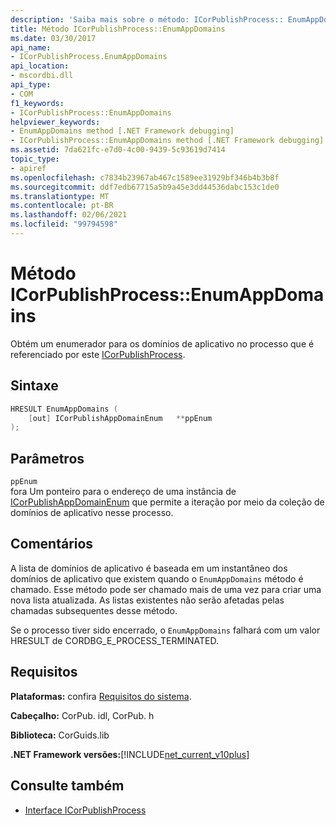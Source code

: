 ```yaml
---
description: 'Saiba mais sobre o método: ICorPublishProcess:: EnumAppDomains'
title: Método ICorPublishProcess::EnumAppDomains
ms.date: 03/30/2017
api_name:
- ICorPublishProcess.EnumAppDomains
api_location:
- mscordbi.dll
api_type:
- COM
f1_keywords:
- ICorPublishProcess::EnumAppDomains
helpviewer_keywords:
- EnumAppDomains method [.NET Framework debugging]
- ICorPublishProcess::EnumAppDomains method [.NET Framework debugging]
ms.assetid: 7da621fc-e7d0-4c00-9439-5c93619d7414
topic_type:
- apiref
ms.openlocfilehash: c7834b23967ab467c1589ee31929bf346b4b3b8f
ms.sourcegitcommit: ddf7edb67715a5b9a45e3dd44536dabc153c1de0
ms.translationtype: MT
ms.contentlocale: pt-BR
ms.lasthandoff: 02/06/2021
ms.locfileid: "99794598"
---
```

# <a name="icorpublishprocessenumappdomains-method"></a>Método ICorPublishProcess::EnumAppDomains

Obtém um enumerador para os domínios de aplicativo no processo que é referenciado por este [ICorPublishProcess](icorpublishprocess-interface.md).  
  
## <a name="syntax"></a>Sintaxe  
  
```cpp  
HRESULT EnumAppDomains (  
    [out] ICorPublishAppDomainEnum   **ppEnum  
);  
```  
  
## <a name="parameters"></a>Parâmetros  

 `ppEnum`  
 fora Um ponteiro para o endereço de uma instância de [ICorPublishAppDomainEnum](icorpublishappdomainenum-interface.md) que permite a iteração por meio da coleção de domínios de aplicativo nesse processo.  
  
## <a name="remarks"></a>Comentários  

 A lista de domínios de aplicativo é baseada em um instantâneo dos domínios de aplicativo que existem quando o `EnumAppDomains` método é chamado. Esse método pode ser chamado mais de uma vez para criar uma nova lista atualizada. As listas existentes não serão afetadas pelas chamadas subsequentes desse método.  
  
 Se o processo tiver sido encerrado, o `EnumAppDomains` falhará com um valor HRESULT de CORDBG_E_PROCESS_TERMINATED.  
  
## <a name="requirements"></a>Requisitos  

 **Plataformas:** confira [Requisitos do sistema](../../get-started/system-requirements.md).  
  
 **Cabeçalho:** CorPub. idl, CorPub. h  
  
 **Biblioteca:** CorGuids.lib  
  
 **.NET Framework versões:**[!INCLUDE[net_current_v10plus](../../../../includes/net-current-v10plus-md.md)]  
  
## <a name="see-also"></a>Consulte também

- [Interface ICorPublishProcess](icorpublishprocess-interface.md)
